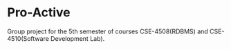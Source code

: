 # Pro-Active
Group project for the 5th semester of courses CSE-4508(RDBMS) and CSE-4510(Software Development Lab).
